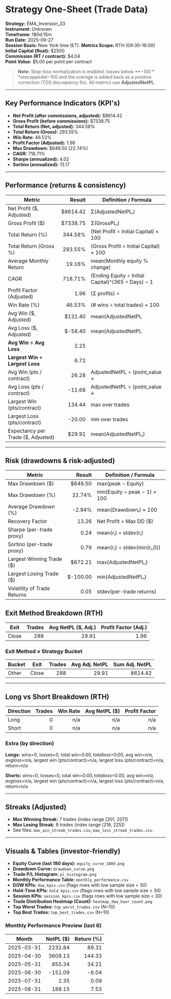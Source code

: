 
# Strategy One-Sheet (Trade Data)

**Strategy:** EMA_Inversion_33  
**Instrument:** Unknown  
**Timeframe:** 180d:15m  
**Run Date:** 2025-09-27  
**Session Basis:** New York time (ET). **Metrics Scope:** RTH (09:30–16:00)  
**Initial Capital (float):** $2500  
**Commission (RT / contract):** $4.04  
**Point Value:** $5.00 per point per contract

> **Note:** Stop-loss normalization is enabled: losses below **−$100** are capped at −$100 and the overage is added back as a positive correction (TOS discrepancy fix). All metrics use **AdjustedNetPL**.

---

## Key Performance Indicators (KPI's)
- **Net Profit (after commissions, adjusted):** $8614.42
- **Gross Profit (before commissions):** $7338.75
- **Total Return (Net, adjusted):** 344.58%
- **Total Return (Gross):** 293.55%
- **Win Rate:** 46.53%
- **Profit Factor (Adjusted):** 1.96
- **Max Drawdown:** $649.50 (22.74%)
- **CAGR:** 718.71%
- **Sharpe (annualized):** 4.02
- **Sortino (annualized):** 13.17

---

## Performance (returns & consistency)
| Metric | Result | Definition / Formula |
|---|---:|---|
| Net Profit ($, Adjusted) | $8614.42 | Σ(AdjustedNetPLᵢ) |
| Gross Profit ($) | $7338.75 | Σ(GrossPLᵢ) |
| Total Return (%) | 344.58% | (Net Profit ÷ Initial Capital) × 100 |
| Total Return (Gross %) | 293.55% | (Gross Profit ÷ Initial Capital) × 100 |
| Average Monthly Return | 19.16% | mean(Monthly equity % change) |
| CAGR | 718.71% | (Ending Equity ÷ Initial Capital)^(365 ÷ Days) − 1 |
| Profit Factor (Adjusted) | 1.96 | (Σ profits) ÷ |Σ losses| |
| Win Rate (%) | 46.53% | (# wins ÷ total trades) × 100 |
| Avg Win ($, Adjusted) | $131.40 | mean(AdjustedNetPL | >0) |
| Avg Loss ($, Adjusted) | $-58.40 | mean(AdjustedNetPL | <0) |
| **Avg Win ÷ Avg Loss** | 2.25 | |Avg Win| ÷ |Avg Loss| |
| **Largest Win ÷ Largest Loss** | 6.72 | |Largest Win| ÷ |Largest Loss| |
| Avg Win (pts / contract) | 26.28 | AdjustedNetPL ÷ (point_value × |Qty|) |
| Avg Loss (pts / contract) | -11.68 | AdjustedNetPL ÷ (point_value × |Qty|) |
| Largest Win (pts/contract) | 134.44 | max over trades |
| Largest Loss (pts/contract) | -20.00 | min over trades |
| Expectancy per Trade ($, Adjusted) | $29.91 | mean(AdjustedNetPLᵢ) |

---

## Risk (drawdowns & risk-adjusted)
| Metric | Result | Definition / Formula |
|---|---:|---|
| Max Drawdown ($) | $649.50 | max(peak − Equity) |
| Max Drawdown (%) | 22.74% | min(Equity ÷ peak − 1) × 100 |
| Average Drawdown (%) | -2.94% | mean(Drawdownₜ) × 100 |
| Recovery Factor | 13.26 | Net Profit ÷ Max DD ($) |
| Sharpe (per-trade proxy) | 0.24 | mean(rᵢ) ÷ stdev(rᵢ) |
| Sortino (per-trade proxy) | 0.79 | mean(rᵢ) ÷ stdev(min(rᵢ,0)) |
| Largest Winning Trade ($) | $672.21 | max(AdjustedNetPLᵢ) |
| Largest Losing Trade ($) | $-100.00 | min(AdjustedNetPLᵢ) |
| Volatility of Trade Returns | 0.05 | stdev(per-trade returns) |

## Exit Method Breakdown (RTH)
| Exit | Trades | Avg NetPL ($, Adj.) | Profit Factor (Adj.) |
|---|---:|---:|---:|
| Close | 288 | 29.91 | 1.96 |

### Exit Method × Strategy Bucket
| Bucket | Exit | Trades | Avg Adj. NetPL | Sum Adj. NetPL |
|---|---|---:|---:|---:|
| Other | Close | 288 | 29.91 | 8614.42 |

---

## Long vs Short Breakdown (RTH)
| Direction | Trades | Win Rate | Avg NetPL ($) | Profit Factor |
|---|---:|---:|---:|---:|
| Long | 0 | n/a | n/a | n/a |
| Short | 0 | n/a | n/a | n/a |

### Extra (by direction)
**Longs:** wins=0, losses=0, total win=$0.00, total loss=$0.00, avg win=$n/a, avg loss=$n/a, largest win (pts/contract)=n/a, largest loss (pts/contract)=n/a, return=n/a

**Shorts:** wins=0, losses=0, total win=$0.00, total loss=$0.00, avg win=$n/a, avg loss=$n/a, largest win (pts/contract)=n/a, largest loss (pts/contract)=n/a, return=n/a

---

## Streaks (Adjusted)
- **Max Winning Streak:** 7 trades (index range [201, 207])
- **Max Losing Streak:** 8 trades (index range [218, 225])
- See files: `max_win_streak_trades.csv`, `max_loss_streak_trades.csv`.

---

## Visuals & Tables (investor-friendly)
- **Equity Curve (last 180 days):** `equity_curve_180d.png`
- **Drawdown Curve:** `drawdown_curve.png`
- **Trade P/L Histogram:** `pl_histogram.png`
- **Monthly Performance Table:** `monthly_performance.csv`
- **DOW KPIs:** `dow_kpis.csv` (flags rows with low sample size < 30)
- **Hold-Time KPIs:** `hold_kpis.csv` (flags rows with low sample size < 30)
- **Session KPIs:** `session_kpis.csv` (flags rows with low sample size < 30)
- **Trade Distribution Heatmap (Count):** `heatmap_dow_hour_count.png`
- **Top Worst Trades:** `top_worst_trades.csv` (N=10)
- **Top Best Trades:** `top_best_trades.csv` (N=10)

### Monthly Performance Preview (last 6)
| Month | NetPL ($) | Return (%) |
|---|---:|---:|
| 2025-03-31 | 2232.84 | 89.31 |
| 2025-04-30 | 3608.13 | 144.33 |
| 2025-05-31 | 855.34 | 34.21 |
| 2025-06-30 | -151.09 | -6.04 |
| 2025-07-31 | 2.35 | 0.09 |
| 2025-08-31 | 188.15 | 7.53 |
